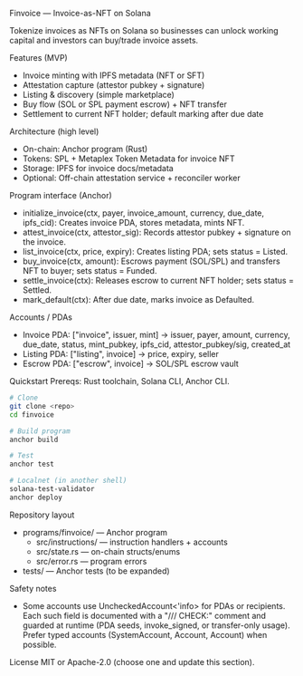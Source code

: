 Finvoice — Invoice-as-NFT on Solana

Tokenize invoices as NFTs on Solana so businesses can unlock working capital and investors can buy/trade invoice assets.

Features (MVP)
- Invoice minting with IPFS metadata (NFT or SFT)
- Attestation capture (attestor pubkey + signature)
- Listing & discovery (simple marketplace)
- Buy flow (SOL or SPL payment escrow) + NFT transfer
- Settlement to current NFT holder; default marking after due date

Architecture (high level)
- On-chain: Anchor program (Rust)
- Tokens: SPL + Metaplex Token Metadata for invoice NFT
- Storage: IPFS for invoice docs/metadata
- Optional: Off-chain attestation service + reconciler worker

Program interface (Anchor)
- initialize_invoice(ctx, payer, invoice_amount, currency, due_date, ipfs_cid): Creates invoice PDA, stores metadata, mints NFT.
- attest_invoice(ctx, attestor_sig): Records attestor pubkey + signature on the invoice.
- list_invoice(ctx, price, expiry): Creates listing PDA; sets status = Listed.
- buy_invoice(ctx, amount): Escrows payment (SOL/SPL) and transfers NFT to buyer; sets status = Funded.
- settle_invoice(ctx): Releases escrow to current NFT holder; sets status = Settled.
- mark_default(ctx): After due date, marks invoice as Defaulted.

Accounts / PDAs
- Invoice PDA: ["invoice", issuer, mint] → issuer, payer, amount, currency, due_date, status, mint_pubkey, ipfs_cid, attestor_pubkey/sig, created_at
- Listing PDA: ["listing", invoice] → price, expiry, seller
- Escrow PDA: ["escrow", invoice] → SOL/SPL escrow vault

Quickstart
Prereqs: Rust toolchain, Solana CLI, Anchor CLI.

```bash
# Clone
git clone <repo>
cd finvoice

# Build program
anchor build

# Test
anchor test

# Localnet (in another shell)
solana-test-validator
anchor deploy
```

Repository layout
- programs/finvoice/ — Anchor program
  - src/instructions/ — instruction handlers + accounts
  - src/state.rs — on-chain structs/enums
  - src/error.rs — program errors
- tests/ — Anchor tests (to be expanded)

Safety notes
- Some accounts use UncheckedAccount<'info> for PDAs or recipients. Each such field is documented with a "/// CHECK:" comment and guarded at runtime (PDA seeds, invoke_signed, or transfer-only usage). Prefer typed accounts (SystemAccount, Account<TokenAccount>, Account<Mint>) when possible.

License
MIT or Apache-2.0 (choose one and update this section).


